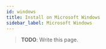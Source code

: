 ```yaml
---
id: windows
title: Install on Microsoft Windows
sidebar_label: Microsoft Windows
---
```


> **TODO**: Write this page.
